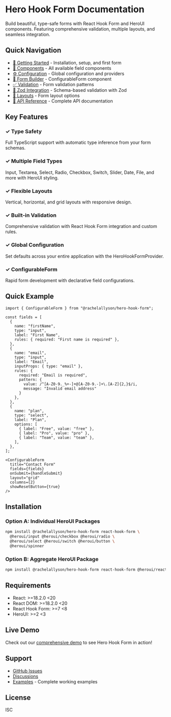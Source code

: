 # Hero Hook Form Documentation

Build beautiful, type-safe forms with React Hook Form and HeroUI components.
Featuring comprehensive validation, multiple layouts, and seamless integration.

## Quick Navigation

- [🚀 Getting Started](./getting-started.md) - Installation, setup, and first form
- [🧩 Components](./components.md) - All available field components
- [⚙️ Configuration](./configuration.md) - Global configuration and providers
- [📝 Form Builder](./form-builder.md) - ConfigurableForm component
- [✅ Validation](./validation.md) - Form validation patterns
- [🔮 Zod Integration](./zod-integration.md) - Schema-based validation with Zod
- [🎨 Layouts](./layouts.md) - Form layout options
- [🔧 API Reference](./api-reference.md) - Complete API documentation

## Key Features

### ✓ Type Safety

Full TypeScript support with automatic type inference from your form schemas.

### ✓ Multiple Field Types

Input, Textarea, Select, Radio, Checkbox, Switch, Slider, Date, File, and more with HeroUI styling.

### ✓ Flexible Layouts

Vertical, horizontal, and grid layouts with responsive design.

### ✓ Built-in Validation

Comprehensive validation with React Hook Form integration and custom rules.

### ✓ Global Configuration

Set defaults across your entire application with the HeroHookFormProvider.

### ✓ ConfigurableForm

Rapid form development with declarative field configurations.

## Quick Example

```tsx
import { ConfigurableForm } from "@rachelallyson/hero-hook-form";

const fields = [
  {
    name: "firstName",
    type: "input",
    label: "First Name",
    rules: { required: "First name is required" },
  },
  {
    name: "email",
    type: "input",
    label: "Email",
    inputProps: { type: "email" },
    rules: { 
      required: "Email is required",
      pattern: {
        value: /^[A-Z0-9._%+-]+@[A-Z0-9.-]+\.[A-Z]{2,}$/i,
        message: "Invalid email address"
      }
    },
  },
  {
    name: "plan",
    type: "select",
    label: "Plan",
    options: [
      { label: "Free", value: "free" },
      { label: "Pro", value: "pro" },
      { label: "Team", value: "team" },
    ],
  },
];

<ConfigurableForm
  title="Contact Form"
  fields={fields}
  onSubmit={handleSubmit}
  layout="grid"
  columns={2}
  showResetButton={true}
/>
```

## Installation

### Option A: Individual HeroUI Packages

```bash
npm install @rachelallyson/hero-hook-form react-hook-form \
  @heroui/input @heroui/checkbox @heroui/radio \
  @heroui/select @heroui/switch @heroui/button \
  @heroui/spinner
```

### Option B: Aggregate HeroUI Package

```bash
npm install @rachelallyson/hero-hook-form react-hook-form @heroui/react
```

## Requirements

- React: >=18.2.0 <20
- React DOM: >=18.2.0 <20
- React Hook Form: >=7 <8
- HeroUI: >=2 <3

## Live Demo

Check out our [comprehensive demo](../example/app/comprehensive-demo/page.tsx) to see Hero Hook Form in action!

## Support

- [GitHub Issues](https://github.com/your-repo/hero-hook-form/issues)
- [Discussions](https://github.com/your-repo/hero-hook-form/discussions)
- [Examples](../example/) - Complete working examples

## License

ISC
